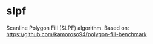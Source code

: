 # slpf
Scanline Polygon Fill (SLPF) algorithm. Based on: https://github.com/kamoroso94/polygon-fill-benchmark
